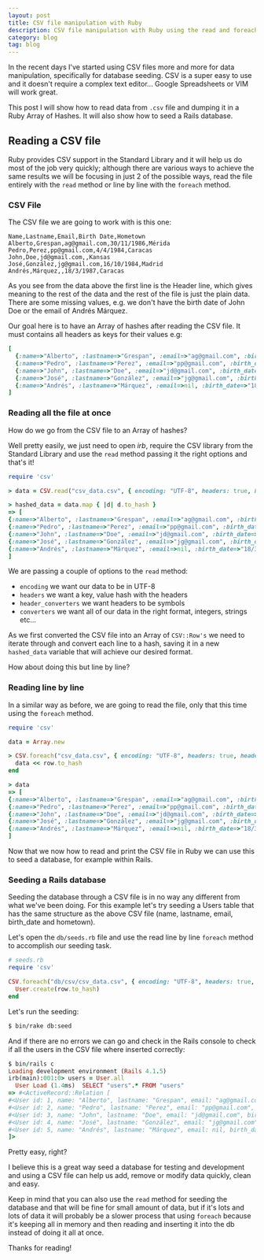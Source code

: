 ```yaml
---
layout: post
title: CSV file manipulation with Ruby
description: CSV file manipulation with Ruby using the read and foreach methods. We will also seed a Rails database with CSV.
category: blog
tag: blog
---
```


In the recent days I've started using CSV files more and more for data
manipulation, specifically for database seeding. CSV is a super easy to use and
it doesn't require a complex text editor... Google Spreadsheets or VIM will work
great.

This post I will show how to read data from `.csv` file and dumping it in a Ruby
Array of Hashes. It will also show how to seed a Rails database.

## Reading a CSV file

Ruby provides CSV support in the Standard Library and it will help us do most of
the job very quickly; although there are various ways to achieve the same
results we will be focusing in just 2 of the possible ways, read the file
entirely with the `read` method or line by line with the `foreach` method.

### CSV File

The CSV file we are going to work with is this one:

```text
Name,Lastname,Email,Birth Date,Hometown
Alberto,Grespan,ag@gmail.com,30/11/1986,Mérida
Pedro,Perez,pp@gmail.com,4/4/1984,Caracas
John,Doe,jd@gmail.com,,Kansas
José,González,jg@gmail.com,16/10/1984,Madrid
Andrés,Márquez,,18/3/1987,Caracas
```

As you see from the data above the first line is the Header line, which gives
meaning to the rest of the data and the rest of the file is just the plain data.
There are some missing values, e.g. we don't have the birth date of John Doe or
the email of Andrés Márquez.

Our goal here is to have an Array of hashes after reading the CSV file. It must
contains all headers as keys for their values e.g:

```ruby
[
  {:name=>"Alberto", :lastname=>"Grespan", :email=>"ag@gmail.com", :birth_date=>"30/11/1986", :hometown=>"Mérida"},
  {:name=>"Pedro", :lastname=>"Perez", :email=>"pp@gmail.com", :birth_date=>"4/4/1984", :hometown=>"Caracas"},
  {:name=>"John", :lastname=>"Doe", :email=>"jd@gmail.com", :birth_date=>nil, :hometown=>"Kansas"},
  {:name=>"José", :lastname=>"González", :email=>"jg@gmail.com", :birth_date=>"16/10/1984", :hometown=>"Madrid"},
  {:name=>"Andrés", :lastname=>"Márquez", :email=>nil, :birth_date=>"18/3/1987", :hometown=>"Caracas"}
]
 ```

### Reading all the file at once

How do we go from the CSV file to an Array of hashes?

Well pretty easily, we just need to open *irb*, require the CSV library from the
Standard Library and use the `read` method passing it the right options and
that's it!

```ruby
require 'csv'

> data = CSV.read("csv_data.csv", { encoding: "UTF-8", headers: true, header_converters: :symbol, converters: :all})

> hashed_data = data.map { |d| d.to_hash }
=> [
{:name=>"Alberto", :lastname=>"Grespan", :email=>"ag@gmail.com", :birth_date=>"30/11/1986", :hometown=>"Mérida"},
{:name=>"Pedro", :lastname=>"Perez", :email=>"pp@gmail.com", :birth_date=>"4/4/1984", :hometown=>"Caracas"},
{:name=>"John", :lastname=>"Doe", :email=>"jd@gmail.com", :birth_date=>nil, :hometown=>"Kansas"},
{:name=>"José", :lastname=>"González", :email=>"jg@gmail.com", :birth_date=>"16/10/1984", :hometown=>"Madrid"},
{:name=>"Andrés", :lastname=>"Márquez", :email=>nil, :birth_date=>"18/3/1987", :hometown=>"Caracas"}
]
```

We are passing a couple of options to the `read` method:

- `encoding` we want our data to be in UTF-8
- `headers` we want a key, value hash with the headers
- `header_converters` we want headers to be symbols
- `converters` we want all of our data in the right format, integers, strings
  etc...

As we first converted the CSV file into an Array of `CSV::Row's` we need to
iterate through and convert each line to a hash, saving it in a new
`hashed_data` variable that will achieve our desired format.

How about doing this but line by line?

### Reading line by line

In a similar way as before, we are going to read the file, only that this time
using the `foreach` method.

```ruby
require 'csv'

data = Array.new

> CSV.foreach("csv_data.csv", { encoding: "UTF-8", headers: true, header_converters: :symbol, converters: :all}) do |row|
  data << row.to_hash
end

> data
=> [
{:name=>"Alberto", :lastname=>"Grespan", :email=>"ag@gmail.com", :birth_date=>"30/11/1986", :hometown=>"Mérida"},
{:name=>"Pedro", :lastname=>"Perez", :email=>"pp@gmail.com", :birth_date=>"4/4/1984", :hometown=>"Caracas"},
{:name=>"John", :lastname=>"Doe", :email=>"jd@gmail.com", :birth_date=>nil, :hometown=>"Kansas"},
{:name=>"José", :lastname=>"González", :email=>"jg@gmail.com", :birth_date=>"16/10/1984", :hometown=>"Madrid"},
{:name=>"Andrés", :lastname=>"Márquez", :email=>nil, :birth_date=>"18/3/1987", :hometown=>"Caracas"}
]
```

Now that we now how to read and print the CSV file in Ruby we can use this to
seed a database, for example within Rails.

### Seeding a Rails database

Seeding the database through a CSV file is in no way any different from what
we've been doing. For this example let's try seeding a Users table that has the
same structure as the above CSV file (name, lastname, email, birth_date and
hometown).

Let's open the `db/seeds.rb` file and use the read line by line `foreach` method
to accomplish our seeding task.

```ruby
# seeds.rb
require 'csv'

CSV.foreach("db/csv/csv_data.csv", { encoding: "UTF-8", headers: true, header_converters: :symbol, converters: :all}) do |row|
  User.create(row.to_hash)
end
```

Let's run the seeding:

```bash
$ bin/rake db:seed
```

And if there are no errors we can go and check in the Rails console to check if
all the users in the CSV file where inserted correctly:

```ruby
$ bin/rails c
Loading development environment (Rails 4.1.5)
irb(main):001:0> users = User.all
  User Load (1.4ms)  SELECT "users".* FROM "users"
=> #<ActiveRecord::Relation [
#<User id: 1, name: "Alberto", lastname: "Grespan", email: "ag@gmail.com", birth_date: "1986-11-30", hometown: "Mérida", created_at: "2014-10-27 00:54:44", updated_at: "2014-10-27 00:54:44">,
#<User id: 2, name: "Pedro", lastname: "Perez", email: "pp@gmail.com", birth_date: "1984-04-04", hometown: "Caracas", created_at: "2014-10-27 00:54:44", updated_at: "2014-10-27 00:54:44">,
#<User id: 3, name: "John", lastname: "Doe", email: "jd@gmail.com", birth_date: nil, hometown: "Kansas", created_at: "2014-10-27 00:54:44", updated_at: "2014-10-27 00:54:44">,
#<User id: 4, name: "José", lastname: "González", email: "jg@gmail.com", birth_date: "1984-10-16", hometown: "Madrid", created_at: "2014-10-27 00:54:44", updated_at: "2014-10-27 00:54:44">,
#<User id: 5, name: "Andrés", lastname: "Márquez", email: nil, birth_date: "1987-03-18", hometown: "Caracas", created_at: "2014-10-27 00:54:44", updated_at: "2014-10-27 00:54:44">
]>
```

Pretty easy, right?

I believe this is a great way seed a database for testing and development and
using a CSV file can help us add, remove or modify data quickly, clean and easy.

Keep in mind that you can also use the `read` method for seeding the database
and that will be fine for small amount of data, but if it's lots and lots of
data it will probably be a slower process that using `foreach` because it's
keeping all in memory and then reading and inserting it into the db instead of
doing it all at once.

Thanks for reading!
